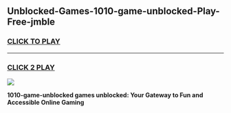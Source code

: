 
## Unblocked-Games-1010-game-unblocked-Play-Free-jmble
<h3>
<a href="https://premium76.site?title=1010-game-unblocked&ref=24M">CLICK TO PLAY</a></h3>
<hr>

<h3>
<a href="https://premium76.site?title=1010-game-unblocked&ref=24M">CLICK 2 PLAY</a>
  
</h3>

<a href="https://premium76.site?title=1010-game-unblocked&ref=24M"><img src="https://clearcache.store/games.png"></a>


**1010-game-unblocked games unblocked: Your Gateway to Fun and Accessible Online Gaming**
